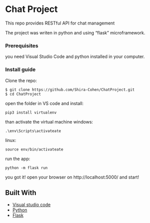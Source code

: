 # Chat Project

This repo provides RESTful API for chat management


The project was writen in python and using  “flask” microframework.

### Prerequisites

you need Visual Studio Code and python installed in your computer.



### Install guide


Clone the repo:

```
$ git clone https://github.com/Shira-Cohen/ChatProject.git
$ cd ChatProject
```



open the folder in VS code and install: 

```
pip3 install virtualenv
```
than activate the virtual machine
windows:
```
.\env\Scripts\activateate

```
linux: 
```
source env/bin/activateate

```

run the app: 
```
python -m flask run

```
you got it!
open your browser on http://localhost:5000/ and start!




## Built With

* [Visual studio code](https://code.visualstudio.com//)
* [Python](https://www.python.org/)
* [Flask](https://flask.palletsprojects.com/en/1.1.x/) 







